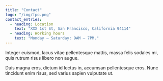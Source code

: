 ```yaml
---
title: "Contact"
logo: "/img/fpo.png"
contact_entries:
  - heading: Location
    text: "XXX 1st St, San Francisco, California 94114"
  - heading: Working hours
    text: "Monday – Saturday: 9AM – 7PM."
---
```


Integer euismod, lacus vitae pellentesque mattis, massa felis sodales mi, quis rutrum risus libero non augue. 

Duis magna eros, dictum id lectus in, accumsan pellentesque eros. Nunc tincidunt enim risus, sed varius sapien vulputate ut.
